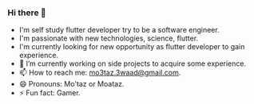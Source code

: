### Hi there 👋


- I'm self study flutter developer try to be a software engineer.
- I'm passionate with new technologies, science, flutter.
- I'm currently looking for new opportunity as flutter developer to gain experience.
- 🔭 I’m currently working on side projects to acquire some experience.
- 📫 How to reach me: mo3taz.3waad@gmail.com.
- 😄 Pronouns: Mo'taz or Moataz.
- ⚡ Fun fact: Gamer.
